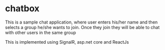 # chatbox

This is a sample chat application, where user enters his/her name and then selects a group he/she wants to join. Once they join they will be able to chat with other users in the same group

This is implemented using SignalR, asp.net core and ReactJs
